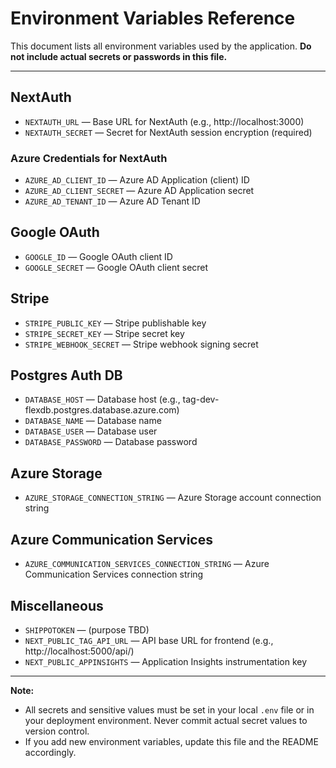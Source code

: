 # Environment Variables Reference

This document lists all environment variables used by the application. **Do not include actual secrets or passwords in this file.**

---

## NextAuth
- `NEXTAUTH_URL` — Base URL for NextAuth (e.g., http://localhost:3000)
- `NEXTAUTH_SECRET` — Secret for NextAuth session encryption (required)

### Azure Credentials for NextAuth
- `AZURE_AD_CLIENT_ID` — Azure AD Application (client) ID
- `AZURE_AD_CLIENT_SECRET` — Azure AD Application secret
- `AZURE_AD_TENANT_ID` — Azure AD Tenant ID

## Google OAuth
- `GOOGLE_ID` — Google OAuth client ID
- `GOOGLE_SECRET` — Google OAuth client secret

## Stripe
- `STRIPE_PUBLIC_KEY` — Stripe publishable key
- `STRIPE_SECRET_KEY` — Stripe secret key
- `STRIPE_WEBHOOK_SECRET` — Stripe webhook signing secret

## Postgres Auth DB
- `DATABASE_HOST` — Database host (e.g., tag-dev-flexdb.postgres.database.azure.com)
- `DATABASE_NAME` — Database name
- `DATABASE_USER` — Database user
- `DATABASE_PASSWORD` — Database password

## Azure Storage
- `AZURE_STORAGE_CONNECTION_STRING` — Azure Storage account connection string

## Azure Communication Services
- `AZURE_COMMUNICATION_SERVICES_CONNECTION_STRING` — Azure Communication Services connection string

## Miscellaneous
- `SHIPPOTOKEN` — (purpose TBD)
- `NEXT_PUBLIC_TAG_API_URL` — API base URL for frontend (e.g., http://localhost:5000/api/)
- `NEXT_PUBLIC_APPINSIGHTS` — Application Insights instrumentation key

---

**Note:**
- All secrets and sensitive values must be set in your local `.env` file or in your deployment environment. Never commit actual secret values to version control.
- If you add new environment variables, update this file and the README accordingly.

